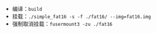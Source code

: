 - 编译：`build`
- 挂载：`./simple_fat16 -s -f ./fat16/ --img=fat16.img`
- 强制取消挂载：`fusermount3 -zu ./fat16`
